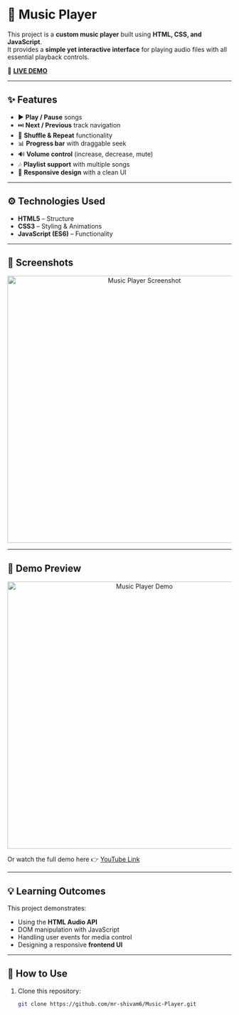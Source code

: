 # 🎵 Music Player  

This project is a **custom music player** built using **HTML, CSS, and JavaScript**.  
It provides a **simple yet interactive interface** for playing audio files with all essential playback controls.  

🚀 **[LIVE DEMO](https://mr-shivam6.github.io/Music-Player/)**  

---

## ✨ Features  

- ▶️ **Play / Pause** songs  
- ⏭️ **Next / Previous** track navigation  
- 🔀 **Shuffle & Repeat** functionality  
- 📊 **Progress bar** with draggable seek  
- 🔊 **Volume control** (increase, decrease, mute)  
- 🎶 **Playlist support** with multiple songs  
- 🎨 **Responsive design** with a clean UI  

---

## ⚙️ Technologies Used  

- **HTML5** – Structure  
- **CSS3** – Styling & Animations  
- **JavaScript (ES6)** – Functionality  

---

## 📸 Screenshots  

<p align="center">
  <img src="images/screenshot.png" alt="Music Player Screenshot" width="600">
</p>

---

## 🎥 Demo Preview  

<p align="center">
  <img src="images/demo.gif" alt="Music Player Demo" width="600">
</p>  

Or watch the full demo here 👉 [YouTube Link](https://youtube.com/)  

---

## 💡 Learning Outcomes  

This project demonstrates:  
- Using the **HTML Audio API**  
- DOM manipulation with JavaScript  
- Handling user events for media control  
- Designing a responsive **frontend UI**  

---

## 📌 How to Use  

1. Clone this repository:  
   ```bash
   git clone https://github.com/mr-shivam6/Music-Player.git
